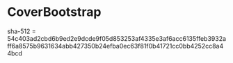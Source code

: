 # CoverBootstrap
sha-512 = 54c403ad2cbd6b9ed2e9dcde9f05d853253af4335e3af6acc6135ffeb3932aff6a8575b9631634abb427350b24efba0ec63f81f0b41721cc0bb4252cc8a44bcd
